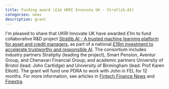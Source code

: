 ```yaml
---
title: Funding award (£1m UKRI Innovate UK - Stratlib.AI)
categories: news
description: grant
---
```

I'm pleased to share that UKRI Innovate UK have awarded £1m to fund collaborative R&D project [Stratlib.AI - A trusted machine learning platform for asset and credit managers](https://gtr.ukri.org/projects?ref=10094067), as part of a national [£19m investment to accelerate trustworthy and responsible AI](https://www.ukri.org/news/19-million-to-accelerate-trustworthy-and-responsible-ai/). The consortium includes industry partners Stratiphy (leading the project), Smart Pension, Aventur Group, and Chenavari Financial Group; and academic partners University of Bristol (lead: John Cartlidge) and University of Birmingham (lead: Prof Karen Elliott). The grant will fund one PDRA to work with John in FEL for 12 months. For more information, see articles in [Fintech Finance News](https://ffnews.com/newsarticle/funding/stratiphy-leads-1-million-consortium-to-advance-trustworthy-ai-solutions-in-financial-services/) and [Finextra](https://www.finextra.com/pressarticle/100714/stratiphy-ai-consortium-bags-1-million-grant-from-innovate-uk).  